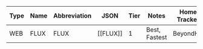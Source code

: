 | Type          | Name | Abbreviation | JSON     | Tier | Notes | Home Tracker   |
| ------------- | ---- | ------------ | -------- | ---- | ----- | --- |
| WEB | FLUX | FLUX         | [[FLUX]] |   1   |  Best, Fastest    | BeyondHD    |


